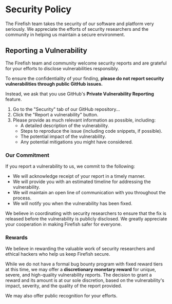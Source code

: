 # Security Policy

The Firefish team takes the security of our software and platform very seriously. We appreciate the efforts of security researchers and the community in helping us maintain a secure environment.

## Reporting a Vulnerability

The Firefish team and community welcome security reports and are grateful for your efforts to disclose vulnerabilities responsibly.

To ensure the confidentiality of your finding, **please do not report security vulnerabilities through public GitHub issues.**

Instead, we ask that you use GitHub's **Private Vulnerability Reporting** feature.

1. Go to the "Security" tab of our GitHub repository...
2. Click the "Report a vulnerability" button.
3. Please provide as much relevant information as possible, including:
   - A detailed description of the vulnerability.
   - Steps to reproduce the issue (including code snippets, if possible).
   - The potential impact of the vulnerability.
   - Any potential mitigations you might have considered.

### Our Commitment

If you report a vulnerability to us, we commit to the following:

- We will acknowledge receipt of your report in a timely manner.
- We will provide you with an estimated timeline for addressing the vulnerability.
- We will maintain an open line of communication with you throughout the process.
- We will notify you when the vulnerability has been fixed.

We believe in coordinating with security researchers to ensure that the fix is released before the vulnerability is publicly disclosed. We greatly appreciate your cooperation in making Firefish safer for everyone.

### Rewards

We believe in rewarding the valuable work of security researchers and ethical hackers who help us keep Firefish secure.

While we do not have a formal bug bounty program with fixed reward tiers at this time, we may offer a **discretionary monetary reward** for unique, severe, and high-quality vulnerability reports. The decision to grant a reward and its amount is at our sole discretion, based on the vulnerability's impact, severity, and the quality of the report provided.

We may also offer public recognition for your efforts.
